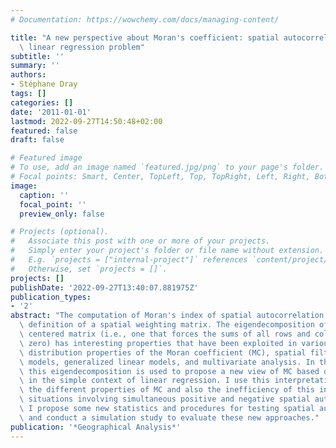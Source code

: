 ```yaml
---
# Documentation: https://wowchemy.com/docs/managing-content/

title: "A new perspective about Moran's coefficient: spatial autocorrelation as a\
  \ linear regression problem"
subtitle: ''
summary: ''
authors:
- Stéphane Dray
tags: []
categories: []
date: '2011-01-01'
lastmod: 2022-09-27T14:50:48+02:00
featured: false
draft: false

# Featured image
# To use, add an image named `featured.jpg/png` to your page's folder.
# Focal points: Smart, Center, TopLeft, Top, TopRight, Left, Right, BottomLeft, Bottom, BottomRight.
image:
  caption: ''
  focal_point: ''
  preview_only: false

# Projects (optional).
#   Associate this post with one or more of your projects.
#   Simply enter your project's folder or file name without extension.
#   E.g. `projects = ["internal-project"]` references `content/project/deep-learning/index.md`.
#   Otherwise, set `projects = []`.
projects: []
publishDate: '2022-09-27T13:40:07.881975Z'
publication_types:
- '2'
abstract: "The computation of Moran's index of spatial autocorrelation requires the\
  \ definition of a spatial weighting matrix. The eigendecomposition of this doubly\
  \ centered matrix (i.e., one that forces the sums of all rows and columns to equal\
  \ zero) has interesting properties that have been exploited in various contexts:\
  \ distribution properties of the Moran coefficient (MC), spatial filtering in linear\
  \ models, generalized linear models, and multivariate analysis. In this article,\
  \ this eigendecomposition is used to propose a new view of MC based on its interpretation\
  \ in the simple context of linear regression. I use this interpretation to demonstrate\
  \ the different properties of MC and also the inefficiency of this index in some\
  \ situations involving simultaneous positive and negative spatial autocorrelation.\
  \ I propose some new statistics and procedures for testing spatial autocorrelation,\
  \ and conduct a simulation study to evaluate these new approaches."
publication: '*Geographical Analysis*'
---
```

